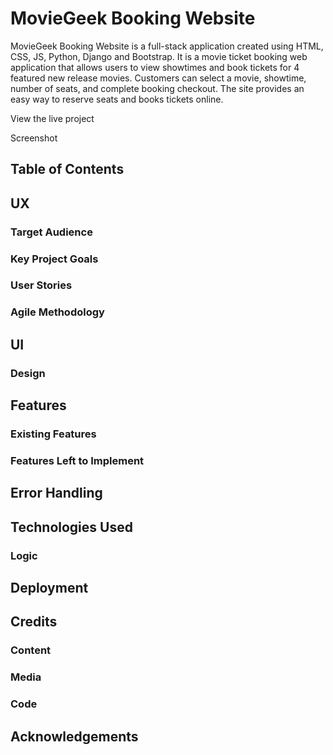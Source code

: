 # MovieGeek Booking Website

MovieGeek Booking Website is a full-stack application created using HTML, CSS, JS, Python, Django and Bootstrap. It is a movie ticket booking web application that allows users to view showtimes and book tickets for 4 featured new release movies. Customers can select a movie, showtime, number of seats, and complete booking checkout. The site provides an easy way to reserve seats and books tickets online.

View the live project

Screenshot

## Table of Contents

## UX

### Target Audience

### Key Project Goals

### User Stories

### Agile Methodology

## UI

### Design

## Features

### Existing Features

### Features Left to Implement

## Error Handling

## Technologies Used

### Logic

## Deployment

## Credits

### Content

### Media

### Code

## Acknowledgements

